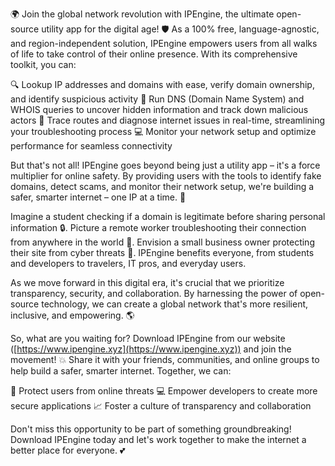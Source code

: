 🌍 Join the global network revolution with IPEngine, the ultimate open-source utility app for the digital age! 🛡️ As a 100% free, language-agnostic, and region-independent solution, IPEngine empowers users from all walks of life to take control of their online presence. With its comprehensive toolkit, you can:

🔍 Lookup IP addresses and domains with ease, verify domain ownership, and identify suspicious activity
📡 Run DNS (Domain Name System) and WHOIS queries to uncover hidden information and track down malicious actors
🚀 Trace routes and diagnose internet issues in real-time, streamlining your troubleshooting process
💻 Monitor your network setup and optimize performance for seamless connectivity

But that's not all! IPEngine goes beyond being just a utility app – it's a force multiplier for online safety. By providing users with the tools to identify fake domains, detect scams, and monitor their network setup, we're building a safer, smarter internet – one IP at a time. 🌟

Imagine a student checking if a domain is legitimate before sharing personal information 🔒. Picture a remote worker troubleshooting their connection from anywhere in the world 📍. Envision a small business owner protecting their site from cyber threats 💸. IPEngine benefits everyone, from students and developers to travelers, IT pros, and everyday users.

As we move forward in this digital era, it's crucial that we prioritize transparency, security, and collaboration. By harnessing the power of open-source technology, we can create a global network that's more resilient, inclusive, and empowering. 🌎

So, what are you waiting for? Download IPEngine from our website ([https://www.ipengine.xyz](https://www.ipengine.xyz)) and join the movement! 💥 Share it with your friends, communities, and online groups to help build a safer, smarter internet. Together, we can:

🌟 Protect users from online threats
💻 Empower developers to create more secure applications
📈 Foster a culture of transparency and collaboration

Don't miss this opportunity to be part of something groundbreaking! Download IPEngine today and let's work together to make the internet a better place for everyone. 💕